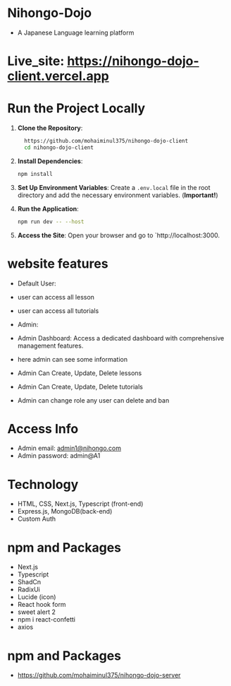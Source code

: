 # Nihongo-Dojo

- A Japanese Language learning platform

# Live_site: https://nihongo-dojo-client.vercel.app

# Run the Project Locally

1. **Clone the Repository**:

   ```sh
     https://github.com/mohaiminul375/nihongo-dojo-client
     cd nihongo-dojo-client
   ```

2. **Install Dependencies**:

   ```sh
   npm install
   ```

3. **Set Up Environment Variables**: Create a `.env.local` file in the root directory and add the necessary environment variables. (**Important!**)

4. **Run the Application**:

   ```sh
   npm run dev -- --host
   ```

5. **Access the Site**: Open your browser and go to `http://localhost:3000.

# website features

- Default User:
- user can access all lesson
- user can access all tutorials

- Admin:
- Admin Dashboard: Access a dedicated dashboard with comprehensive management features.
- here admin can see some information
- Admin Can Create, Update, Delete lessons
- Admin Can Create, Update, Delete tutorials
- Admin can change role any user can delete and ban


# Access Info

- Admin email: admin1@nihongo.com
- Admin password: admin@A1



# Technology

- HTML, CSS, Next.js, Typescript (front-end)
- Express.js, MongoDB(back-end)
- Custom Auth


# npm and Packages

- Next.js
- Typescript
- ShadCn
- RadixUi
- Lucide (icon)
- React hook form
- sweet alert 2
- npm i react-confetti
- axios

# npm and Packages
- https://github.com/mohaiminul375/nihongo-dojo-server